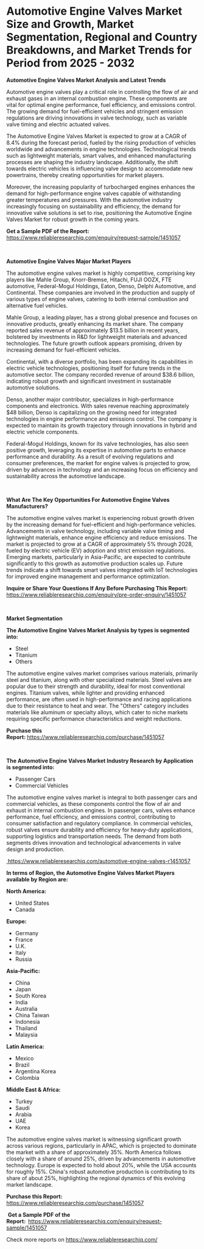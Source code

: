 <p><h1>Automotive Engine Valves Market Size and Growth, Market Segmentation, Regional and Country Breakdowns, and Market Trends for Period from 2025 -  2032</h1></p><p><strong>Automotive Engine Valves Market Analysis and Latest Trends</strong></p>
<p><p>Automotive engine valves play a critical role in controlling the flow of air and exhaust gases in an internal combustion engine. These components are vital for optimal engine performance, fuel efficiency, and emissions control. The growing demand for fuel-efficient vehicles and stringent emission regulations are driving innovations in valve technology, such as variable valve timing and electric actuated valves.</p><p>The Automotive Engine Valves Market is expected to grow at a CAGR of 8.4% during the forecast period, fueled by the rising production of vehicles worldwide and advancements in engine technologies. Technological trends such as lightweight materials, smart valves, and enhanced manufacturing processes are shaping the industry landscape. Additionally, the shift towards electric vehicles is influencing valve design to accommodate new powertrains, thereby creating opportunities for market players.</p><p>Moreover, the increasing popularity of turbocharged engines enhances the demand for high-performance engine valves capable of withstanding greater temperatures and pressures. With the automotive industry increasingly focusing on sustainability and efficiency, the demand for innovative valve solutions is set to rise, positioning the Automotive Engine Valves Market for robust growth in the coming years.</p></p>
<p><strong>Get a Sample PDF of the Report:&nbsp;</strong> <a href="https://www.reliableresearchiq.com/enquiry/request-sample/1451057?utm_campaign=3026&utm_medium=2&utm_source=Github&utm_content=ia&utm_term=30032025&utm_id=automotive-engine-valves">https://www.reliableresearchiq.com/enquiry/request-sample/1451057</a></p>
<p>&nbsp;</p>
<p><strong>Automotive Engine Valves Major Market Players</strong></p>
<p><p>The automotive engine valves market is highly competitive, comprising key players like Mahle Group, Knorr-Bremse, Hitachi, FUJI OOZX, FTE automotive, Federal-Mogul Holdings, Eaton, Denso, Delphi Automotive, and Continental. These companies are involved in the production and supply of various types of engine valves, catering to both internal combustion and alternative fuel vehicles.</p><p>Mahle Group, a leading player, has a strong global presence and focuses on innovative products, greatly enhancing its market share. The company reported sales revenue of approximately $13.5 billion in recent years, bolstered by investments in R&D for lightweight materials and advanced technologies. The future growth outlook appears promising, driven by increasing demand for fuel-efficient vehicles.</p><p>Continental, with a diverse portfolio, has been expanding its capabilities in electric vehicle technologies, positioning itself for future trends in the automotive sector. The company recorded revenue of around $38.6 billion, indicating robust growth and significant investment in sustainable automotive solutions.</p><p>Denso, another major contributor, specializes in high-performance components and electronics. With sales revenue reaching approximately $48 billion, Denso is capitalizing on the growing need for integrated technologies in engine performance and emissions control. The company is expected to maintain its growth trajectory through innovations in hybrid and electric vehicle components.</p><p>Federal-Mogul Holdings, known for its valve technologies, has also seen positive growth, leveraging its expertise in automotive parts to enhance performance and durability. As a result of evolving regulations and consumer preferences, the market for engine valves is projected to grow, driven by advances in technology and an increasing focus on efficiency and sustainability across the automotive landscape.</p></p>
<p>&nbsp;</p>
<p><strong>What Are The Key Opportunities For Automotive Engine Valves Manufacturers?</strong></p>
<p><p>The automotive engine valves market is experiencing robust growth driven by the increasing demand for fuel-efficient and high-performance vehicles. Advancements in valve technology, including variable valve timing and lightweight materials, enhance engine efficiency and reduce emissions. The market is projected to grow at a CAGR of approximately 5% through 2028, fueled by electric vehicle (EV) adoption and strict emission regulations. Emerging markets, particularly in Asia-Pacific, are expected to contribute significantly to this growth as automotive production scales up. Future trends indicate a shift towards smart valves integrated with IoT technologies for improved engine management and performance optimization.</p></p>
<p><strong>Inquire or Share Your Questions If Any Before Purchasing This Report:</strong> <a href="https://www.reliableresearchiq.com/enquiry/pre-order-enquiry/1451057?utm_campaign=3026&utm_medium=2&utm_source=Github&utm_content=ia&utm_term=30032025&utm_id=automotive-engine-valves">https://www.reliableresearchiq.com/enquiry/pre-order-enquiry/1451057</a></p>
<p>&nbsp;</p>
<p><strong>Market Segmentation</strong></p>
<p><strong>The Automotive Engine Valves Market Analysis by types is segmented into:</strong></p>
<p><ul><li>Steel</li><li>Titanium</li><li>Others</li></ul></p>
<p><p>The automotive engine valves market comprises various materials, primarily steel and titanium, along with other specialized materials. Steel valves are popular due to their strength and durability, ideal for most conventional engines. Titanium valves, while lighter and providing enhanced performance, are often used in high-performance and racing applications due to their resistance to heat and wear. The "Others" category includes materials like aluminum or specialty alloys, which cater to niche markets requiring specific performance characteristics and weight reductions.</p></p>
<p><strong>Purchase this Report:&nbsp;</strong><a href="https://www.reliableresearchiq.com/purchase/1451057?utm_campaign=3026&utm_medium=2&utm_source=Github&utm_content=ia&utm_term=30032025&utm_id=automotive-engine-valves">https://www.reliableresearchiq.com/purchase/1451057</a></p>
<p>&nbsp;</p>
<p><strong>The Automotive Engine Valves Market Industry Research by Application is segmented into:</strong></p>
<p><ul><li>Passenger Cars</li><li>Commercial Vehicles</li></ul></p>
<p><p>The automotive engine valves market is integral to both passenger cars and commercial vehicles, as these components control the flow of air and exhaust in internal combustion engines. In passenger cars, valves enhance performance, fuel efficiency, and emissions control, contributing to consumer satisfaction and regulatory compliance. In commercial vehicles, robust valves ensure durability and efficiency for heavy-duty applications, supporting logistics and transportation needs. The demand from both segments drives innovation and technological advancements in valve design and production.</p></p>
<p><a href="https://www.reliableresearchiq.com/automotive-engine-valves-r1451057?utm_campaign=3026&utm_medium=2&utm_source=Github&utm_content=ia&utm_term=30032025&utm_id=automotive-engine-valves">&nbsp;https://www.reliableresearchiq.com/automotive-engine-valves-r1451057</a></p>
<p><strong>In terms of Region, the Automotive Engine Valves Market Players available by Region are:</strong></p>
<p>
    <p> <strong> North America: </strong>
        <ul>
            <li>United States</li>
            <li>Canada</li>
        </ul>
        </p> 
    <p> <strong> Europe: </strong>
        <ul>
            <li>Germany</li>
            <li>France</li>
            <li>U.K.</li>
            <li>Italy</li>
            <li>Russia</li>
        </ul>
        </p> 
    <p> <strong> Asia-Pacific: </strong>
        <ul>
            <li>China</li>
            <li>Japan</li>
            <li>South Korea</li>
            <li>India</li>
            <li>Australia</li>
            <li>China Taiwan</li>
            <li>Indonesia</li>
            <li>Thailand</li>
            <li>Malaysia</li>
        </ul>
        </p> 
    <p> <strong> Latin America: </strong>
        <ul>
            <li>Mexico</li>
            <li>Brazil</li>
            <li>Argentina Korea</li>
            <li>Colombia</li>
        </ul>
        </p> 
    <p> <strong> Middle East & Africa: </strong>
        <ul>
            <li>Turkey</li>
            <li>Saudi</li>
            <li>Arabia</li>
            <li>UAE</li>
            <li>Korea</li>
        </ul>
    </p>
    </p>
<p><p>The automotive engine valves market is witnessing significant growth across various regions, particularly in APAC, which is projected to dominate the market with a share of approximately 35%. North America follows closely with a share of around 25%, driven by advancements in automotive technology. Europe is expected to hold about 20%, while the USA accounts for roughly 15%. China's robust automotive production is contributing to its share of about 25%, highlighting the regional dynamics of this evolving market landscape.</p></p>
<p><strong>Purchase this Report: </strong><a href="https://www.reliableresearchiq.com/purchase/1451057?utm_campaign=3026&utm_medium=2&utm_source=Github&utm_content=ia&utm_term=30032025&utm_id=automotive-engine-valves">https://www.reliableresearchiq.com/purchase/1451057</a></p>
<p>&nbsp;<strong>Get a Sample PDF of the Report:&nbsp;&nbsp;</strong><a href="https://www.reliableresearchiq.com/enquiry/request-sample/1451057?utm_campaign=3026&utm_medium=2&utm_source=Github&utm_content=ia&utm_term=30032025&utm_id=automotive-engine-valves">https://www.reliableresearchiq.com/enquiry/request-sample/1451057</a></p>
<p><strong></strong></p>
<p>Check more reports on <a href="https://www.reliableresearchiq.com/?utm_campaign=3026&utm_medium=2&utm_source=Github&utm_content=ia&utm_term=30032025&utm_id=automotive-engine-valves">https://www.reliableresearchiq.com/</a></p>